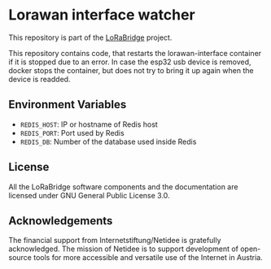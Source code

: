 # Lorawan interface watcher

This repository is part of the [LoRaBridge](https://github.com/lorabridge2/lorabridge) project.

This repository contains code, that restarts the lorawan-interface container if it is stopped due to an error.
In case the esp32 usb device is removed, docker stops the container, but does not try to bring it up again when the device is readded.

## Environment Variables

- `REDIS_HOST`: IP or hostname of Redis host
- `REDIS_PORT`: Port used by Redis
- `REDIS_DB`: Number of the database used inside Redis

## License

All the LoRaBridge software components and the documentation are licensed under GNU General Public License 3.0.

## Acknowledgements

The financial support from Internetstiftung/Netidee is gratefully acknowledged. The mission of Netidee is to support development of open-source tools for more accessible and versatile use of the Internet in Austria.
